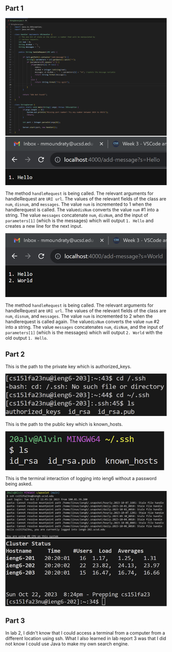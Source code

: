 ## Part 1

![Image](cse15lreport2code.png)
![Image](cse15lweb1.png)

The method `handleRequest` is being called. The relevant arguments for handleRequest are `URI url`.
The values of the relevant fields of the class are `num`, `disnum`, and `messages`. 
The value `num` is incremented to 1 when the handlerequest is called.
The value`disNum` converts the  value `num` #1 into a string.
The value `messages` concatenate `num`, `disNum`, and the input of `parameters[1]` (which is the messages)
which will output `1. Hello` and creates a new line for the next input. 

![Image](cse15lweb2.png)

The method `handleRequest` is being called. The relevant arguments for handleRequest are `URI url`.
The values of the relevant fields of the class are `num`, `disnum`, and `messages`. 
The value `num` is incremented to 2 when the handlerequest is called again.
The value`disNum` converts the  value `num` #2 into a string.
The value `messages` concatenates `num`, `disNum`, and the input of `parameters[1]` (which is the messages)
which will output `2. World` with the old output `1. Hello`. 

## Part 2

This is the path to the private key which is authorized_keys.

![Image](cse15lreport2ls4.png)

This is the path to the public key which is known_hosts.

![Image](cs15lreport2ls.png)

This is the terminal interaction of logging into ieng6 without a password being asked.

![Image](cse15lreport2terminal1.png)
![Image](cse15lreport2terminal2.png)

## Part 3

In lab 2, I didn't know that I could access a terminal from a computer from a different location using ssh. 
What I also learned in lab report 3 was that I did not know I could use Java to make my own search engine.
